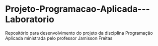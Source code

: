 # Projeto-Programacao-Aplicada---Laboratorio
Repositório para desenvolvimento do projeto da disciplina Programação Aplicada ministrada pelo professor Jamisson Freitas
